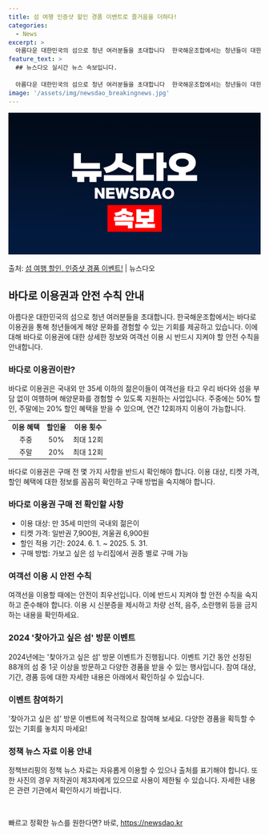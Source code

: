 ```yaml
---
title: 섬 여행 인증샷 할인 경품 이벤트로 즐거움을 더하다!
categories:
  - News
excerpt: >
  아름다운 대한민국의 섬으로 청년 여러분들을 초대합니다  한국해운조합에서는 청년들이 대한민국 내 아름다운 섬들…
feature_text: >
  ## 뉴스다오 실시간 뉴스 속보입니다.

  아름다운 대한민국의 섬으로 청년 여러분들을 초대합니다  한국해운조합에서는 청년들이 대한민국 내 아름다운 섬들…
image: '/assets/img/newsdao_breakingnews.jpg'
---
```


![뉴스다오 속보](/assets/img/newsdao_breakingnews.jpg)

<p>출처: <a href="https://newsdao.kr/4368" rel="dofollow">섬 여행 할인, 인증샷 경품 이벤트!</a> | 뉴스다오</p>

<h2 data-ke-size="size26">바다로 이용권과 안전 수칙 안내</h2>

<p data-ke-size="size16">아름다운 대한민국의 섬으로 청년 여러분들을 초대합니다. 한국해운조합에서는 바다로 이용권을 통해 청년들에게 해양 문화를 경험할 수 있는 기회를 제공하고 있습니다. 이에 대해 바다로 이용권에 대한 상세한 정보와 여객선 이용 시 반드시 지켜야 할 안전 수칙을 안내합니다.</p>

<h3><b>바다로 이용권이란?</b></h3>
<p data-ke-size="size16">바다로 이용권은 국내외 만 35세 이하의 젊은이들이 여객선을 타고 우리 바다와 섬을 부담 없이 여행하며 해양문화를 경험할 수 있도록 지원하는 사업입니다. 주중에는 50% 할인, 주말에는 20% 할인 혜택을 받을 수 있으며, 연간 12회까지 이용이 가능합니다.</p>

<table>
	<tr>
		<td style="text-align: center; height: 17px;"><b>이용 혜택</b></td>
		<td style="text-align: center; height: 17px;"><b>할인율</b></td>
		<td style="text-align: center; height: 17px;"><b>이용 횟수</b></td>
	</tr>
	<tr>
		<td style="text-align: center; height: 17px;">주중</td>
		<td style="text-align: center; height: 17px;">50%</td>
		<td style="text-align: center; height: 17px;">최대 12회</td>
	</tr>
	<tr>
		<td style="text-align: center; height: 17px;">주말</td>
		<td style="text-align: center; height: 17px;">20%</td>
		<td style="text-align: center; height: 17px;">최대 12회</td>
	</tr>
</table>

<p data-ke-size="size16">바다로 이용권은 구매 전 몇 가지 사항을 반드시 확인해야 합니다. 이용 대상, 티켓 가격, 할인 혜택에 대한 정보를 꼼꼼히 확인하고 구매 방법을 숙지해야 합니다.</p>

<h3><b>바다로 이용권 구매 전 확인할 사항</b></h3>
<ul>
	<li>이용 대상: 만 35세 미만의 국내외 젊은이</li>
	<li>티켓 가격: 일반권 7,900원, 겨울권 6,900원</li>
	<li>할인 적용 기간: 2024. 6. 1. ~ 2025. 5. 31.</li>
	<li>구매 방법: 가보고 싶은 섬 누리집에서 권종 별로 구매 가능</li>
</ul>

<h3><b>여객선 이용 시 안전 수칙</b></h3>
<p data-ke-size="size16">여객선을 이용할 때에는 안전이 최우선입니다. 이에 반드시 지켜야 할 안전 수칙을 숙지하고 준수해야 합니다. 이용 시 신분증을 제시하고 차량 선적, 음주, 소란행위 등을 금지하는 내용을 확인하세요.</p>

<h3><b>2024 '찾아가고 싶은 섬' 방문 이벤트</b></h3>
<p data-ke-size="size16">2024년에는 '찾아가고 싶은 섬' 방문 이벤트가 진행됩니다. 이벤트 기간 동안 선정된 88개의 섬 중 1곳 이상을 방문하고 다양한 경품을 받을 수 있는 행사입니다. 참여 대상, 기간, 경품 등에 대한 자세한 내용은 아래에서 확인하실 수 있습니다.</p>

<h3><b>이벤트 참여하기</b></h3>
<p data-ke-size="size16">'찾아가고 싶은 섬' 방문 이벤트에 적극적으로 참여해 보세요. 다양한 경품을 획득할 수 있는 기회를 놓치지 마세요!</p>

<h3><b>정책 뉴스 자료 이용 안내</b></h3>
<p data-ke-size="size16">정책브리핑의 정책 뉴스 자료는 자유롭게 이용할 수 있으나 출처를 표기해야 합니다. 또한 사진의 경우 저작권이 제3자에게 있으므로 사용이 제한될 수 있습니다. 자세한 내용은 관련 기관에서 확인하시기 바랍니다.</p>

<p data-ke-size="size16">&nbsp;</p> 

빠르고 정확한 뉴스를 원한다면? 바로, <a href="https://newsdao.kr" rel="dofollow">https://newsdao.kr</a>



